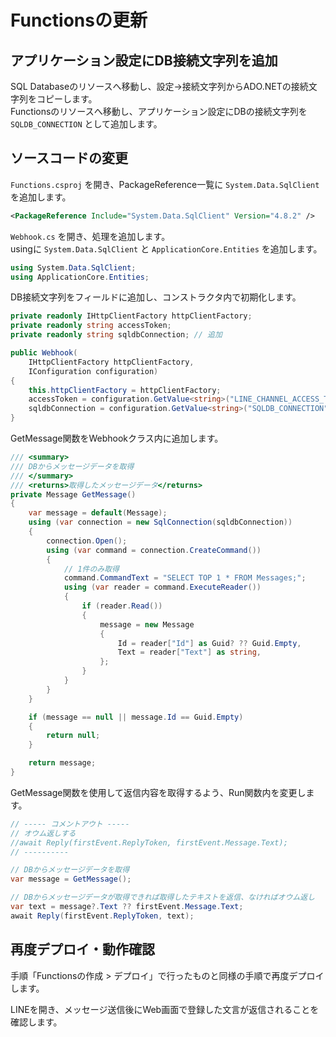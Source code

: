 # Functionsの更新
## アプリケーション設定にDB接続文字列を追加
SQL Databaseのリソースへ移動し、設定→接続文字列からADO.NETの接続文字列をコピーします。  
Functionsのリソースへ移動し、アプリケーション設定にDBの接続文字列を `SQLDB_CONNECTION` として追加します。

## ソースコードの変更
`Functions.csproj` を開き、PackageReference一覧に `System.Data.SqlClient` を追加します。

```xml
<PackageReference Include="System.Data.SqlClient" Version="4.8.2" />
```

`Webhook.cs` を開き、処理を追加します。  
usingに `System.Data.SqlClient` と `ApplicationCore.Entities` を追加します。

```csharp
using System.Data.SqlClient;
using ApplicationCore.Entities;
```

DB接続文字列をフィールドに追加し、コンストラクタ内で初期化します。

```csharp
private readonly IHttpClientFactory httpClientFactory;
private readonly string accessToken;
private readonly string sqldbConnection; // 追加

public Webhook(
    IHttpClientFactory httpClientFactory,
    IConfiguration configuration)
{
    this.httpClientFactory = httpClientFactory;
    accessToken = configuration.GetValue<string>("LINE_CHANNEL_ACCESS_TOKEN");
    sqldbConnection = configuration.GetValue<string>("SQLDB_CONNECTION"); // 追加
}
```

GetMessage関数をWebhookクラス内に追加します。

```csharp
/// <summary>
/// DBからメッセージデータを取得
/// </summary>
/// <returns>取得したメッセージデータ</returns>
private Message GetMessage()
{
    var message = default(Message);
    using (var connection = new SqlConnection(sqldbConnection))
    {
        connection.Open();
        using (var command = connection.CreateCommand())
        {
            // 1件のみ取得
            command.CommandText = "SELECT TOP 1 * FROM Messages;";
            using (var reader = command.ExecuteReader())
            {
                if (reader.Read())
                {
                    message = new Message
                    {
                        Id = reader["Id"] as Guid? ?? Guid.Empty,
                        Text = reader["Text"] as string,
                    };
                }
            }
        }
    }

    if (message == null || message.Id == Guid.Empty)
    {
        return null;
    }

    return message;
}
```

GetMessage関数を使用して返信内容を取得するよう、Run関数内を変更します。

```csharp
// ----- コメントアウト -----
// オウム返しする
//await Reply(firstEvent.ReplyToken, firstEvent.Message.Text);
// ----------

// DBからメッセージデータを取得
var message = GetMessage();

// DBからメッセージデータが取得できれば取得したテキストを返信、なければオウム返し
var text = message?.Text ?? firstEvent.Message.Text;
await Reply(firstEvent.ReplyToken, text);
```

## 再度デプロイ・動作確認
手順「Functionsの作成 > デプロイ」で行ったものと同様の手順で再度デプロイします。  
  
LINEを開き、メッセージ送信後にWeb画面で登録した文言が返信されることを確認します。
